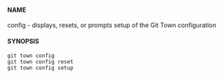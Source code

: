 #### NAME

config - displays, resets, or prompts setup of the Git Town configuration

#### SYNOPSIS

```
git town config
git town config reset
git town config setup
```
